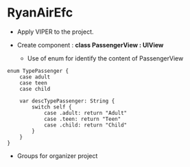 # RyanAirEfc

- Apply VIPER to the project.

- Create component : **class PassengerView : UIView** 

  - Use of enum for identify the content of PassengerView
```
enum TypePassenger {
    case adult
    case teen
    case child
    
    var descTypePassenger: String {
        switch self {
            case .adult: return "Adult"
            case .teen: return "Teen"
            case .child: return "Child"
        }
    }
}
```
  
- Groups for organizer project
